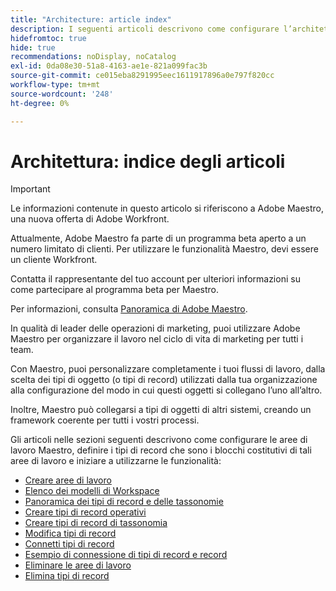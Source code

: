 ```yaml
---
title: "Architecture: article index"
description: I seguenti articoli descrivono come configurare l’architettura di Adobe Maestro. Come parte di questa configurazione, scopri come creare aree di lavoro, tipi di record e campi personalizzati per mappare i flussi di lavoro che desideri gestire in Adobe Maestro.
hidefromtoc: true
hide: true
recommendations: noDisplay, noCatalog
exl-id: 0da08e30-51a8-4163-ae1e-821a099fac3b
source-git-commit: ce015eba8291995eec1611917896a0e797f820cc
workflow-type: tm+mt
source-wordcount: '248'
ht-degree: 0%

---
```


<!--
---
title: "Architecture: article index"
description: The following articles describe how you can configure the architecture of Adobe Maestro. As part of this configuration, you learn how you create workspaces, record types, and custom fields to map out the workflows you want to manage in Adobe Maestro. 
hidefromtoc: yes
author: Alina
feature: Work Management
role: User, Admin
hide: yes
---
-->

<!--update the metadata with real information when making this avilable in TOC and in the left nav-->

# Architettura: indice degli articoli

>[!IMPORTANT]
>
>Le informazioni contenute in questo articolo si riferiscono a Adobe Maestro, una nuova offerta di Adobe Workfront.
>
>Attualmente, Adobe Maestro fa parte di un programma beta aperto a un numero limitato di clienti. Per utilizzare le funzionalità Maestro, devi essere un cliente Workfront.
>
>Contatta il rappresentante del tuo account per ulteriori informazioni su come partecipare al programma beta per Maestro.
>
>Per informazioni, consulta [Panoramica di Adobe Maestro](../maestro-overview.md).

In qualità di leader delle operazioni di marketing, puoi utilizzare Adobe Maestro per organizzare il lavoro nel ciclo di vita di marketing per tutti i team.

Con Maestro, puoi personalizzare completamente i tuoi flussi di lavoro, dalla scelta dei tipi di oggetto (o tipi di record) utilizzati dalla tua organizzazione alla configurazione del modo in cui questi oggetti si collegano l’uno all’altro.

Inoltre, Maestro può collegarsi a tipi di oggetti di altri sistemi, creando un framework coerente per tutti i vostri processi.

Gli articoli nelle sezioni seguenti descrivono come configurare le aree di lavoro Maestro, definire i tipi di record che sono i blocchi costitutivi di tali aree di lavoro e iniziare a utilizzarne le funzionalità:

* [Creare aree di lavoro](../architecture/create-workspaces.md)
* [Elenco dei modelli di Workspace](../architecture/workspace-templates.md)
* [Panoramica dei tipi di record e delle tassonomie](../architecture/overview-of-record-types-and-taxonomies.md)
* [Creare tipi di record operativi](../architecture/create-record-types.md)
* [Creare tipi di record di tassonomia](../architecture/create-a-taxonomy.md)
* [Modifica tipi di record](../architecture/edit-record-types.md)
* [Connetti tipi di record](../architecture/connect-record-types.md)
* [Esempio di connessione di tipi di record e record](../architecture/example-connect-record-types-and-records.md)
* [Eliminare le aree di lavoro](../architecture/delete-workspaces.md)
* [Elimina tipi di record](../architecture/delete-record-types.md)

